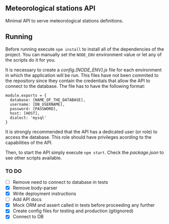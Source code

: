 ## Meteorological stations API
Minimal API to serve meteorological stations definitions.

## Running
Before running execute `npm install` to install all of the dependencies of the project. You can manually set the `NODE_ENV` environment value or let any of the scripts do it for you.

It is necessary to create a *config.[NODE_ENV].js* file for each environment in which the application will be run. This files have not been commited to the repository since they contain the credentials that allow the API to connect to the database. The file has to have the following format:

```
module.exports = {
  database: [NAME_OF_THE_DATABASE],
  username: [DB_USERNAME],
  password: [PASSWORD],
  host: [HOST],
  dialect: 'mysql'
}
```

It is strongly recommended that the API has a dedicated user (or role) to access the database. This role should have privileges acording to the capabilities of the API.

Then, to start the API simply execute `npm start`. Check the *package.json* to see other scripts available.

### TO DO
- [ ] Remove need to connect to database in tests
- [x] Remove body-parser
- [x] Write deployment instructions
- [ ] Add API docs
- [x] Mock ORM and assert called in tests before proceeding any further
- [x] Create config files for testing and production (gitignored)
- [x] Connect to DB